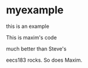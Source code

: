 myexample
=========

this is an example

This is maxim's code

much better than Steve's

eecs183 rocks. So does Maxim.
